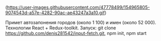 (https://user-images.githubusercontent.com/47778499/154965805-9074543d-a57e-4282-90ac-ae43247a3a10.gif)


Примет автозапонения городов (около 1 100) и имен (около 52 000). Технологии React + Redux-toolkit. Запуск: git clone https://github.com/denis281542/input-fetch.git, npm init, npm start 
